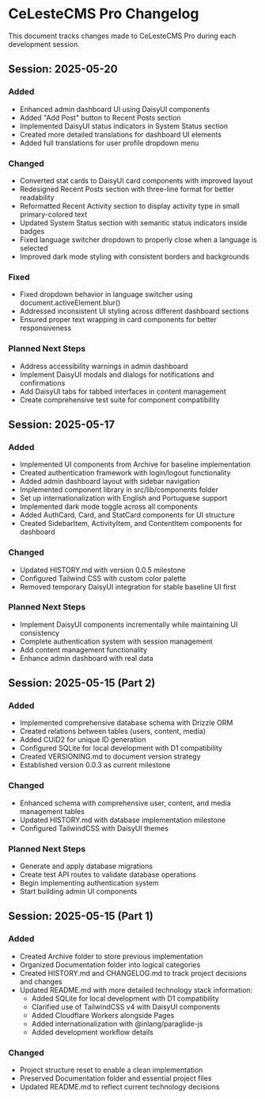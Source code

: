 # CeLesteCMS Pro Changelog

This document tracks changes made to CeLesteCMS Pro during each development session.

## Session: 2025-05-20

### Added
- Enhanced admin dashboard UI using DaisyUI components
- Added "Add Post" button to Recent Posts section
- Implemented DaisyUI status indicators in System Status section
- Created more detailed translations for dashboard UI elements
- Added full translations for user profile dropdown menu

### Changed
- Converted stat cards to DaisyUI card components with improved layout
- Redesigned Recent Posts section with three-line format for better readability
- Reformatted Recent Activity section to display activity type in small primary-colored text
- Updated System Status section with semantic status indicators inside badges
- Fixed language switcher dropdown to properly close when a language is selected
- Improved dark mode styling with consistent borders and backgrounds

### Fixed
- Fixed dropdown behavior in language switcher using document.activeElement.blur()
- Addressed inconsistent UI styling across different dashboard sections
- Ensured proper text wrapping in card components for better responsiveness

### Planned Next Steps
- Address accessibility warnings in admin dashboard
- Implement DaisyUI modals and dialogs for notifications and confirmations
- Add DaisyUI tabs for tabbed interfaces in content management
- Create comprehensive test suite for component compatibility

## Session: 2025-05-17

### Added
- Implemented UI components from Archive for baseline implementation
- Created authentication framework with login/logout functionality
- Added admin dashboard layout with sidebar navigation
- Implemented component library in src/lib/components folder
- Set up internationalization with English and Portuguese support
- Implemented dark mode toggle across all components
- Added AuthCard, Card, and StatCard components for UI structure
- Created SidebarItem, ActivityItem, and ContentItem components for dashboard

### Changed
- Updated HISTORY.md with version 0.0.5 milestone
- Configured Tailwind CSS with custom color palette
- Removed temporary DaisyUI integration for stable baseline UI first

### Planned Next Steps
- Implement DaisyUI components incrementally while maintaining UI consistency
- Complete authentication system with session management
- Add content management functionality
- Enhance admin dashboard with real data

## Session: 2025-05-15 (Part 2)

### Added
- Implemented comprehensive database schema with Drizzle ORM
- Created relations between tables (users, content, media)
- Added CUID2 for unique ID generation
- Configured SQLite for local development with D1 compatibility
- Created VERSIONING.md to document version strategy
- Established version 0.0.3 as current milestone

### Changed
- Enhanced schema with comprehensive user, content, and media management tables
- Updated HISTORY.md with database implementation milestone
- Configured TailwindCSS with DaisyUI themes

### Planned Next Steps
- Generate and apply database migrations
- Create test API routes to validate database operations
- Begin implementing authentication system
- Start building admin UI components

## Session: 2025-05-15 (Part 1)

### Added
- Created Archive folder to store previous implementation
- Organized Documentation folder into logical categories
- Created HISTORY.md and CHANGELOG.md to track project decisions and changes
- Updated README.md with more detailed technology stack information:
  - Added SQLite for local development with D1 compatibility
  - Clarified use of TailwindCSS v4 with DaisyUI components
  - Added Cloudflare Workers alongside Pages
  - Added internationalization with @inlang/paraglide-js
  - Added development workflow details

### Changed
- Project structure reset to enable a clean implementation
- Preserved Documentation folder and essential project files
- Updated README.md to reflect current technology decisions
